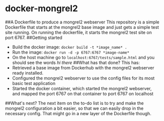 # docker-mongrel2
##A Dockerfile to produce a mongrel2 webserver
This repository is a simple Dockerfile that starts at the mongrel2 base image and just gets a simple test site running.
On running the dockerfile, it starts the mongrel2 test site on port 6767.
##Getting started
* Build the docker image: `docker build -t *image_name* .`
* Run the image: `docker run -d -p 6767:6767 *image-name*`
* On the host machine go to `localhost:6767/tests/sample.html` and you should see the words *hi there*
##What has that done?
This has:
* Retrieved a base image from Dockerhub with the mongrel2 webserver ready installed.
* Configured the mongrel2 webserver to use the config files for its most basic test application
* Started the docker container, which started the mongrel2 webserver, and mapped the port 6767 on that container to port 6767 on localhost

##What's next?
The next item on the to-do list is to try and make the mongrel2 configuration a bit easier, so that we can easily drop in the necessary config. That might go in a new layer of the Dockerfile though.

